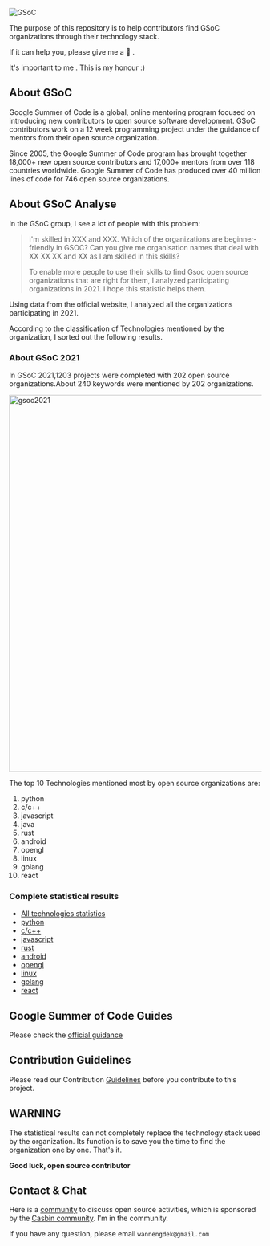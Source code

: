 ![GSoC](https://summerofcode.withgoogle.com/assets/media/logo.svg)


The purpose of this repository is to help contributors find GSoC organizations through their technology stack.

If it can help you, please give me a 🌟 . 

It's important to me . This is my honour :)

## About GSoC
Google Summer of Code is a global, online mentoring program focused on introducing new contributors to open source software development. GSoC contributors work on a 12 week programming project under the guidance of mentors from their open source organization.

Since 2005, the Google Summer of Code program has brought together 18,000+ new open source contributors and 17,000+ mentors from over 118 countries worldwide. Google Summer of Code has produced over 40 million lines of code for 746 open source organizations.

## About GSoC Analyse

In the GSoC group, I see a lot of people with this problem:

> I'm skilled in XXX and XXX. Which of the organizations are beginner- friendly in GSOC?
> Can you give me organisation names that deal with XX XX XX and XX as I am skilled in this skills?
>
> To enable more people to use their skills to find Gsoc open source organizations that are right for them, I analyzed participating organizations in 2021. I hope this statistic helps them.

Using data from the official website, I analyzed all the organizations participating in 2021.

According to the classification of Technologies mentioned by the organization, I sorted out the following results.


### About GSoC 2021

In GSoC 2021,1203 projects were completed with 202 open source organizations.About 240 keywords were mentioned by 202 organizations.


<img width="751" alt="gsoc2021" src="https://user-images.githubusercontent.com/37730787/148777428-e3a52181-40ee-42d3-9142-ef322a138b86.png">


The top 10 Technologies mentioned most by open source organizations are:

1. python	 
2. c/c++	 
3. javascript	 
4. java	 
5. rust	
6. android	
7. opengl	 
8. linux	
9. golang
10. react	


### Complete statistical results

- [All technologies statistics]()
- [python]()
- [c/c++]()
- [javascript]()
- [rust]()
- [android]()
- [opengl]()
- [linux]()
- [golang]()
- [react]()

## Google Summer of Code Guides

Please check the [official guidance](https://google.github.io/gsocguides/student/index)

## Contribution Guidelines

Please read our Contribution [Guidelines]() before you contribute to this project.

## WARNING

The statistical results can not completely replace the technology stack used by the organization. Its function is to save you the time to find the organization one by one. That's it.

**Good luck, open source contributor**

## Contact & Chat

Here is a [community]() to discuss open source activities, which is sponsored by the [Casbin community](). 
I'm in the community.

If you have any question, please email `wannengdek@gmail.com` 
